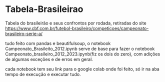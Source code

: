 # Tabela-Brasileirao
Tabela do brasileirão e seus confrontos por rodada, retiradas do site https://www.cbf.com.br/futebol-brasileiro/competicoes/campeonato-brasileiro-serie-a/


tudo feito com pandas e beautifulsoup, o notebook Campeonato_Brasileito_2012.ipynb serve de base para fazer o notebook Campeonato_brasileiro_2012_2023.ipynb(fiz os dois do zero), com adições de algumas exceções e de erros em geral.

cada notebook tem seu link para o google colab onde foi feito, só ir na aba tempo de execução e executar tudo.
